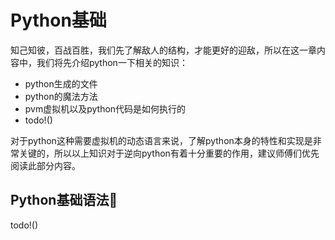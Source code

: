 # Python基础

​    知己知彼，百战百胜，我们先了解敌人的结构，才能更好的迎敌，所以在这一章内容中，我们将先介绍python一下相关的知识：

- python生成的文件
- python的魔法方法
- pvm虚拟机以及python代码是如何执行的
- todo!()

​    对于python这种需要虚拟机的动态语言来说，了解python本身的特性和实现是非常关键的，所以以上知识对于逆向python有着十分重要的作用，建议师傅们优先阅读此部分内容。

## Python基础语法🚧

todo!()